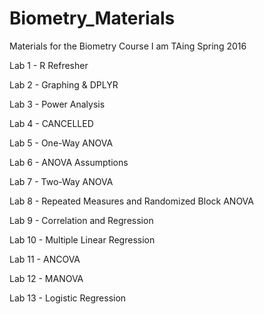 # Biometry_Materials
Materials for the Biometry Course I am TAing Spring 2016

Lab 1 - R Refresher

Lab 2 - Graphing & DPLYR

Lab 3 - Power Analysis

Lab 4 - CANCELLED

Lab 5 - One-Way ANOVA

Lab 6 - ANOVA Assumptions

Lab 7 - Two-Way ANOVA

Lab 8 - Repeated Measures and Randomized Block ANOVA

Lab 9 - Correlation and Regression

Lab 10 - Multiple Linear Regression

Lab 11 - ANCOVA

Lab 12 - MANOVA

Lab 13 - Logistic Regression 
